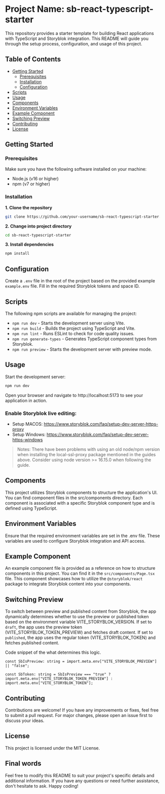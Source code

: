 # Project Name: sb-react-typescript-starter

This repository provides a starter template for building React applications with TypeScript and Storyblok integration. This README will guide you through the setup process, configuration, and usage of this project.

## Table of Contents
- [Getting Started](#getting-started)
  - [Prerequisites](#prerequisites)
  - [Installation](#installation)
  - [Configuration](#configuration)
- [Scripts](#scripts)
- [Usage](#usage)
- [Components](#components)
- [Environment Variables](#environment-variables)
- [Example Component](#example-component)
- [Switching Preview](#switching-preview)
- [Contributing](#contributing)
- [License](#license)

## Getting Started

### Prerequisites

Make sure you have the following software installed on your machine:
- Node.js (v16 or higher)
- npm (v7 or higher)

### Installation


**1. Clone the repository** 
   ```bash
   git clone https://github.com/your-username/sb-react-typescript-starter.git
   ```
**2. Change into project directory** 
```bash
cd sb-react-typescript-starter
```

**3. Install dependencies**
```bash
npm install
```

## Configuration
Create a `.env` file in the root of the project based on the provided example `example.env` file. Fill in the required Storyblok tokens and space ID.

## Scripts
The following npm scripts are available for managing the project:

- `npm run dev` - Starts the development server using Vite.
- `npm run build` - Builds the project using TypeScript and Vite.
- `npm run lint` - Runs ESLint to check for code quality issues.
- `npm run generate-types` - Generates TypeScript component types from Storyblok.
- `npm run preview` - Starts the development server with preview mode.

## Usage
Start the development server:
```bash
npm run dev
```

Open your browser and navigate to http://localhost:5173 to see your application in action.

### Enable Storyblok live editing:
- Setup MACOS: https://www.storyblok.com/faq/setup-dev-server-https-proxy
- Setup Windows: https://www.storyblok.com/faq/setup-dev-server-https-windows

> Notes: There have been problems with using an old node/npm version when installing the local-ssl-proxy package mentioned in the guides above. Consider using node version >= 16.15.0 when following the guide.

## Components
This project utilizes Storyblok components to structure the application's UI. You can find component files in the src/components directory. Each component is associated with a specific Storyblok component type and is defined using TypeScript.

## Environment Variables
Ensure that the required environment variables are set in the .env file. These variables are used to configure Storyblok integration and API access.

## Example Component
An example component file is provided as a reference on how to structure components in this project. You can find it in the `src/components/Page.tsx` file. This component showcases how to utilize the `@storyblok/react` package to integrate Storyblok content into your components.

## Switching Preview
To switch between preview and published content from Storyblok, the app dynamically determines whether to use the preview or published token based on the environment variable VITE_STORYBLOK_VERSION. If set to `draft`, the app uses the preview token (VITE_STORYBLOK_TOKEN_PREVIEW) and fetches draft content. If set to `published`, the app uses the regular token (VITE_STORYBLOK_TOKEN) and fetches published content.

Code snippet of the what determines this logic.
```tsx
const SbIsPreview: string = import.meta.env["VITE_STORYBLOK_PREVIEW"] || "false";

const SbToken: string = SbIsPreview === "true" ? import.meta.env["VITE_STORYBLOK_TOKEN_PREVIEW"] : import.meta.env["VITE_STORYBLOK_TOKEN"];
```

## Contributing
Contributions are welcome! If you have any improvements or fixes, feel free to submit a pull request. For major changes, please open an issue first to discuss your ideas.

## License
This project is licensed under the MIT License.

## Final words
Feel free to modify this README to suit your project's specific details and additional information. If you have any questions or need further assistance, don't hesitate to ask. Happy coding!
